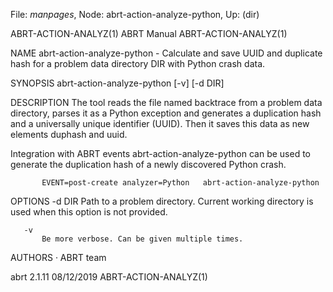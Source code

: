 File: *manpages*,  Node: abrt-action-analyze-python,  Up: (dir)

ABRT-ACTION-ANALYZ(1)             ABRT Manual            ABRT-ACTION-ANALYZ(1)



NAME
       abrt-action-analyze-python - Calculate and save UUID and duplicate hash
       for a problem data directory DIR with Python crash data.

SYNOPSIS
       abrt-action-analyze-python [-v] [-d DIR]

DESCRIPTION
       The tool reads the file named backtrace from a problem data directory,
       parses it as a Python exception and generates a duplication hash and a
       universally unique identifier (UUID). Then it saves this data as new
       elements duphash and uuid.

   Integration with ABRT events
       abrt-action-analyze-python can be used to generate the duplication hash
       of a newly discovered Python crash.

           EVENT=post-create analyzer=Python   abrt-action-analyze-python

OPTIONS
       -d DIR
           Path to a problem directory. Current working directory is used when
           this option is not provided.

       -v
           Be more verbose. Can be given multiple times.

AUTHORS
       ·   ABRT team



abrt 2.1.11                       08/12/2019             ABRT-ACTION-ANALYZ(1)
